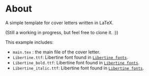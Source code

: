 # About
A simple template for cover letters written in LaTeX.

(Still a working in progress, but feel free to clone it. :))

This example includes:
  - `main.tex` : the main file of the cover letter.
  - `Libertine.ttf`: Libertine font found in [`Libertine fonts`](http://libertine-fonts.org/).
  - `Libertine_bold.ttf`: Libertine font found in [`Libertine fonts`](http://libertine-fonts.org/).
  - `Libertine_italic.ttf`: Libertine font found in [`Libertine fonts`](http://libertine-fonts.org/).
